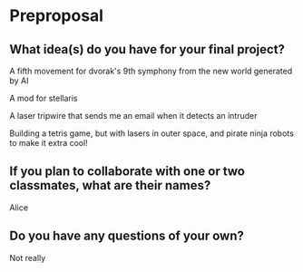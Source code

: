 # Preproposal

## What idea(s) do you have for your final project?

A fifth movement for dvorak's 9th symphony from the new world generated by AI

A mod for stellaris

A laser tripwire that sends me an email when it detects an intruder

Building a tetris game, but with lasers in outer space, and pirate ninja robots to make it extra cool!




## If you plan to collaborate with one or two classmates, what are their names?

Alice 

## Do you have any questions of your own?

Not really
